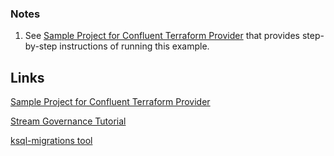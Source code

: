 ### Notes

1. See [Sample Project for Confluent Terraform Provider](https://registry.terraform.io/providers/confluentinc/confluent/latest/docs/guides/sample-project) that provides step-by-step instructions of running this example.

## Links
[Sample Project for Confluent Terraform Provider](https://registry.terraform.io/providers/confluentinc/confluent/latest/docs/guides/sample-project)

[Stream Governance Tutorial](https://docs.confluent.io/cloud/current/stream-governance/stream-lineage.html#tutorial)

[ksql-migrations tool](https://docs.ksqldb.io/en/latest/operate-and-deploy/migrations-tool)